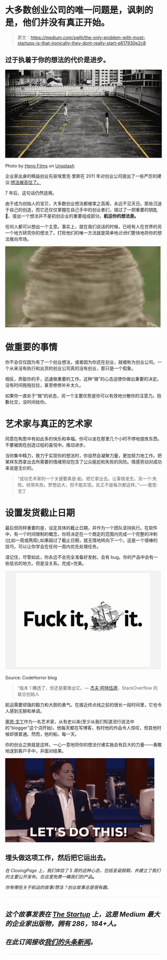 # 大多数创业公司的唯一问题是，讽刺的是，他们并没有真正开始。

> 原文：<https://medium.com/swlh/the-only-problem-with-most-startups-is-that-ironically-they-dont-really-start-e617930e2c8>

## 过于执着于你的想法的代价是进步。

![](img/f03a53c199303e3cb01286dacdd92724.png)

Photo by [Heng Films](https://unsplash.com/photos/xykmZMKimJU?utm_source=unsplash&utm_medium=referral&utm_content=creditCopyText) on [Unsplash](https://unsplash.com/?utm_source=unsplash&utm_medium=referral&utm_content=creditCopyText)

企业家出身的精益创业先驱埃里克·里斯在 2011 年对创业公司提出了一些严厉的建议:[想法被高估了。](https://www.wired.com/2011/08/st_qareis/)

7 年后，这句话仍然适用。

由于成为创始人的宝贝，大多数创业想法都被束之高阁，永远不见天日。那些沉迷于自己的创造，而它还仅仅掌握在自己手中的创业者们，错过了一把重要的钥匙🔑。提出一个想法并不是初创企业的重要组成部分。**航运你的想法是。**

任何人都可以想出一个主意。事实上，就在我们说话的时候，已经有人在世界的另一个地方研究你的想法了。打败他们的唯一方法就是简单地*比他们*更快地将你的想法推向市场。

![](img/996856e1dbef658aca0b7f96fc91163b.png)

# 做重要的事情

你不会仅仅因为有了一个创业想法，或者因为你还在创业，就被称为创业公司。一个从来没有执行和出货的创业公司真的没有创业，那只是一个假象。

相反，弄脏你的手，迅速做重要的工作。这种“做”的心态迫使你做出重要的决定。没有时间拖拖拉拉，甚至修修补补太久。

如果你一直处于“做”的状态，另一个主要优势是你可以有效地分散你的注意力。抱歉社交，没时间给你。

# 艺术家与真正的艺术家

同意在构思中有如此多的快乐和幸福。你可以坐在那里几个小时不停地提炼东西。不要被困在创造过程的喜悦中。推动进步。

当你集中精力，致力于实现你的想法时，你自然会凝聚力量，更加努力地工作。把某样东西拿出去所需要的情绪劳动包含了公众尴尬和失败的风险。情感劳动对成功来说是无价的。

> “成功艺术家的一个关键要素是:船。把它拿出去。让事情发生。另一个:失败。经常失败。梦想远大，但不能实现。反正不是每次都这样。”——塞思·戈丁

# 设置发货截止日期

最后但同样重要的是，设定具体的截止日期，并作为一个团队坚持执行。在软件中，有一个时间限制的概念，你将决定在一个商定的范围内完成一个完整的冲刺(比如一周或两周),如果超过了截止日期，就无情地转向下一个。这是一个很棒的技巧，可以让你学会在任何一周内优先处理任务。

请记住，尽管如此，你永远不会完全准备好发射。会有 bug。你的产品中会有一些低劣的地方。但是没关系。完成>完美。

![](img/c267f7bc418c9894bf128126c38c75c1.png)

Source: CodeHorror blog

> “版本 1 糟透了，但还是要推出它。— [杰夫·阿特伍德](https://blog.codinghorror.com/about-me/)，StackOverflow 的联合创始人

航运需要顽强的毅力和大胆的勇气。在接近终点线之前的很长一段时间里，它也令人感到无聊和单调。

[塞思·戈丁](http://sethgodin.typepad.com/)作为一名艺术家，从有史以来(至少从我们知道流行说法中的“blogger”这个词开始)，他每天都在写博客，有时他的作品令人惊叹，但其他时候却很普通。然而，他的船。每一天。

你的创业之旅就是这样。一心一意地将你的想法付诸实施会有巨大的力量——勇敢地送到客户手中，并面对结果。

![](img/34464b3fa7da0f7445a888b8663a1c89.png)

## 埋头做这项工作，然后把它运出去。

*在 ClosingPage 上，我们体验了 5 周的这种心态，包括圣诞假期，并建立了我们的主要公开发布。在这里免费一睹我们的产品*[](http://www.getclosingpage.com)**。**

*你有哪些关于航运的故事/想法？创业故事总是很有趣。*

*![](img/731acf26f5d44fdc58d99a6388fe935d.png)*

## *这个故事发表在 [The Startup](https://medium.com/swlh) 上，这是 Medium 最大的企业家出版物，拥有 286，184+人。*

## *在此订阅接收[我们的头条新闻](http://growthsupply.com/the-startup-newsletter/)。*

*![](img/731acf26f5d44fdc58d99a6388fe935d.png)*